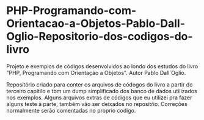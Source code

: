 # PHP-Programando-com-Orientacao-a-Objetos-Pablo-Dall-Oglio-Repositorio-dos-codigos-do-livro
Projeto e exemplos de códigos desenvolvidos ao londo dos estudos do livro "PHP, Programando com Orientação a Objetos". Autor Pablo Dall´Oglio.

Repositório criado para conter os arquivos de códogos do livro a partir do terceiro capitilo e tbm um dump simplificado 
dos banco de dados utilizados nos exemplos. Alguns arquivos extras de códigos que eu utilizei pra fazer alguns teste à parte,
também vão ser deixados no repositŕio.
Correções normalmente serão comentadas no proprio codigo.
